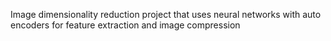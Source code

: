 
Image dimensionality reduction project that uses neural networks with auto encoders for feature extraction and image compression
